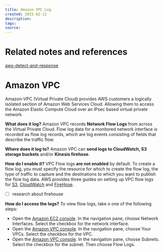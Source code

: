 ```yaml
---
title: Amazon VPC Log
created: 2025-02-12
description: 
tags: 
source:
---
```

# Related notes and references
[aws-detect-and-response](02-compendiums/aws-detect-and-response.md)

# Amazon VPC

Amazon-VPC (Virtual Private Cloud) provides AWS customers a logically isolated section of Amazon Web Services Cloud. Allowing them to access the Amazon Elastic Compute Cloud over an IPsec based virtual private network.

**What does it log?** [](01-source/How%20to%20be%20IR%20Prepared%20in%20AWS%20-%20Cado%20Security%20%20Cloud%20Forensics%20&%20Incident%20Response.md#Amazon%20VPC)
Amazon VPC records **Network Flow Logs** from across the Virtual Private Cloud. Flow log data for a monitored network interface is recorded as flow log records, which are log events consisting of fields that describe the traffic flow.

**Where does it log to?**[](01-source/How%20to%20be%20IR%20Prepared%20in%20AWS%20-%20Cado%20Security%20%20Cloud%20Forensics%20&%20Incident%20Response.md#Amazon%20VPC)
Amazon VPC can **send logs to CloudWatch, S3 storage buckets** and/or **Kinesis firehose**.

**How do I enable it?**[](01-source/How%20to%20be%20IR%20Prepared%20in%20AWS%20-%20Cado%20Security%20%20Cloud%20Forensics%20&%20Incident%20Response.md#Amazon%20VPC)
VPC Flow logs **are not enabled** by default. To create a flow log, you must specify the resource for which to create the flow log, the type of traffic to capture and the destinations to which you want to publish the flow log data. AWS provides three guides on setting up VPC flow logs for [S3](https://docs.aws.amazon.com/vpc/latest/userguide/flow-logs-s3.html), [CloudWatch](https://docs.aws.amazon.com/vpc/latest/userguide/flow-logs-cwl.html) and [FireHose](https://docs.aws.amazon.com/vpc/latest/userguide/flow-logs-firehose.html).
- [ ] research about firehouse

**How do I access the logs?**[](01-source/How%20to%20be%20IR%20Prepared%20in%20AWS%20-%20Cado%20Security%20%20Cloud%20Forensics%20&%20Incident%20Response.md#Amazon%20VPC)
To view flow logs, take o one of the following steps:
- Open the [Amazon EC2 console](https://console.aws.amazon.com/ec2). In the navigation pane, choose Network Interfaces. Select the checkbox for the network interface.
- Open the [Amazon VPC console](https://console.aws.amazon.com/vpc/). In the navigation pane, choose Your VPCs. Select the checkbox for the VPC.
- Open the [Amazon VPC console](https://console.aws.amazon.com/vpc/). In the navigation pane, choose Subnets. Select the checkbox for the subnet.
Then choose Flow Logs.